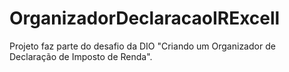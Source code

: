 # OrganizadorDeclaracaoIRExcell
Projeto faz parte do desafio da DIO "Criando um Organizador de Declaração de Imposto de Renda".
